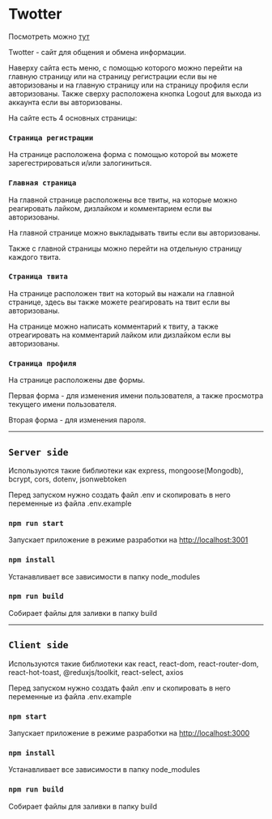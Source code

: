 <h1>Twotter</h1>

<p>Посмотреть можно <a href="">тут</a></p>

<p>Twotter - сайт для общения и обмена информации.</p>

<p>Наверху сайта есть меню, с помощью которого можно перейти на главную страницу или на страницу регистрации если вы не авторизованы и на главную страницу или на страницу профиля если авторизованы. Также сверху расположена кнопка Logout для выхода из аккаунта если вы авторизованы.</p>
<p>На сайте есть 4 основных страницы:</p>

### `Страница регистрации`

<p>На странице расположена форма с помощью которой вы можете зарегестрироваться и/или залогиниться.</p>

### `Главная страница`

<p>На главной странице расположены все твиты, на которые можно реагировать лайком, дизлайком и комментарием если вы авторизованы.</p>
<p>На главной странице можно выкладывать твиты если вы авторизованы.</p>
<p>Также с главной страницы можно перейти на отдельную страницу каждого твита.</p>

### `Страница твита`

<p>На странице расположен твит на который вы нажали на главной странице, здесь вы также можете реагировать на твит если вы авторизованы.</p>
<p>На странице можно написать комментарий к твиту, а также отреагировать на комментарий лайком или дизлайком если вы авторизованы.</p>

### `Страница профиля`

<p>На странице расположены две формы.</p>
<p>Первая форма - для изменения имени пользователя, а также просмотра текущего имени пользователя.</p>
<p>Вторая форма - для изменения пароля.</p>

<hr>

## `Server side`

<p>Используются такие библиотеки как express, mongoose(Mongodb), bcrypt, cors, dotenv, jsonwebtoken </p>

<p>Перед запуском нужно создать файл .env и скопировать в него переменные из файла .env.example</p>

### `npm run start`

Запускает приложение в режиме разработки на [http://localhost:3001](http://localhost:3001)

### `npm install`

Устанавливает все зависимости в папку node_modules

### `npm run build`

Собирает файлы для заливки в папку build

<hr>

## `Client side`

<p>Используются такие библиотеки как react, react-dom, react-router-dom, react-hot-toast, @reduxjs/toolkit, react-select, axios </p>

<p>Перед запуском нужно создать файл .env и скопировать в него переменные из файла .env.example</p>

### `npm start`

Запускает приложение в режиме разработки на [http://localhost:3000](http://localhost:3000)

### `npm install`

Устанавливает все зависимости в папку node_modules

### `npm run build`

Собирает файлы для заливки в папку build
